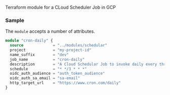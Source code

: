 Terraform module for a CLoud Scheduler Job in GCP

### Sample 

The `module` accepts a number of attributes.

```terraform
module "cron-daily" {
  source             = "../modules/schedular"
  project            = "my-project-id"
  name_suffix        = "dev"
  job_name           = "cron-daily"
  description        = "A Cloud Schedular Job to invoke daily every three hours"
  schedule           = "* */3 * * *"
  oidc_auth_audience = "auth_token_audience"
  oidc_auth_sa_email = "sa-email"
  http_target_url    = "https://www.cron.com/daily"
}
```
